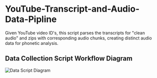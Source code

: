 # YouTube-Transcript-and-Audio-Data-Pipline
Given YouTube video ID's, this script parses the transcripts for "clean audio" and zips with corresponding audio chunks, creating distinct audio data for phonetic analysis.
## Data Collection Script Workflow Diagram
![Data Script Diagram](https://user-images.githubusercontent.com/19601652/103677071-d6d18c80-4f4f-11eb-8a64-6e58e853a145.jpeg)
